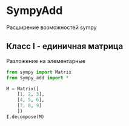 # SympyAdd
Расширение возможностей sympy

## Класс I - единичная матрица

Разложение на элементарные
``` python
from sympy import Matrix
from sympy_add import *

M = Matrix([
    [1, 2, 3],
    [4, 5, 6],
    [7, 8, 9]
    ])
I.decompose(M)
```